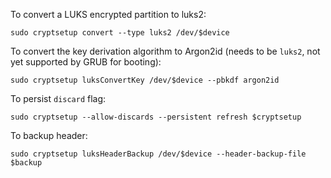 
To convert a LUKS encrypted partition to luks2:

`sudo cryptsetup convert --type luks2 /dev/$device`

To convert the key derivation algorithm to Argon2id (needs to be `luks2`, not yet supported by GRUB for booting):

`sudo cryptsetup luksConvertKey /dev/$device --pbkdf argon2id`

To persist `discard` flag:

`sudo cryptsetup --allow-discards --persistent refresh $cryptsetup`

To backup header:

`sudo cryptsetup luksHeaderBackup /dev/$device --header-backup-file $backup`
